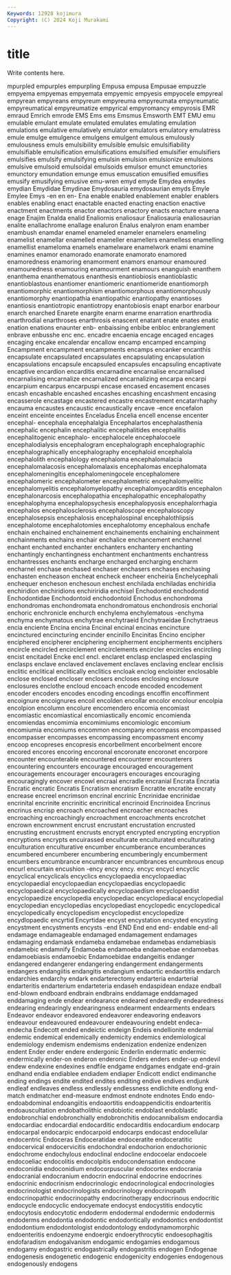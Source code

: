 ```yaml
---
Keywords: 12928 kojimura
Copyright: (C) 2024 Koji Murakami
---
```


# title

Write contents here.



mpurpled empurples empurpling Empusa empusa Empusae empuzzle
empyema empyemas empyemata empyemic empyesis empyocele empyreal empyrean empyreans empyreum
empyreuma empyreumata empyreumatic empyreumatical empyreumatize empyrical empyromancy empyrosis EMR emraud
Emrich emrode EMS Ems ems Emsmus Emsworth EMT EMU emu
emulable emulant emulate emulated emulates emulating emulation emulations emulative emulatively
emulator emulators emulatory emulatress emule emulge emulgence emulgens emulgent emulous
emulously emulousness emuls emulsibility emulsible emulsic emulsifiability emulsifiable emulsification emulsifications
emulsified emulsifier emulsifiers emulsifies emulsify emulsifying emulsin emulsion emulsionize emulsions
emulsive emulsoid emulsoidal emulsoids emulsor emunct emunctories emunctory emundation emunge
emus emuscation emusified emusifies emusify emusifying emusive emu-wren emyd emyde
Emydea emydes emydian Emydidae Emydinae Emydosauria emydosaurian emyds Emyle Emylee
Emys -en en en- Ena enable enabled enablement enabler enablers
enables enabling enact enactable enacted enacting enaction enactive enactment enactments
enactor enactors enactory enacts enacture enaena enage Enajim Enalda enalid
Enaliornis enaliosaur Enaliosauria enaliosaurian enalite enallachrome enallage enaluron Enalus enalyron
enam enamber enambush enamdar enamel enameled enameler enamelers enameling enamelist
enamellar enamelled enameller enamellers enamelless enamelling enamellist enameloma enamels enamelware
enamelwork enami enamine enamines enamor enamorado enamorate enamorato enamored enamoredness
enamoring enamorment enamors enamour enamoured enamouredness enamouring enamourment enamours enanguish
enanthem enanthema enanthematous enanthesis enantiobiosis enantioblastic enantioblastous enantiomer enantiomeric enantiomeride
enantiomorph enantiomorphic enantiomorphism enantiomorphous enantiomorphously enantiomorphy enantiopathia enantiopathic enantiopathy enantioses
enantiosis enantiotropic enantiotropy enantobiosis enapt enarbor enarbour enarch enarched Enarete
enargite enarm enarme enarration enarthrodia enarthrodial enarthroses enarthrosis enascent enatant
enate enates enatic enation enations enaunter enb- enbaissing enbibe enbloc
enbranglement enbrave enbusshe enc enc. encadre encaenia encage encaged encages
encaging encake encalendar encallow encamp encamped encamping Encampment encampment encampments
encamps encanker encanthis encapsulate encapsulated encapsulates encapsulating encapsulation encapsulations encapsule
encapsuled encapsules encapsuling encaptivate encaptive encardion encarditis encarnadine encarnalise encarnalised
encarnalising encarnalize encarnalized encarnalizing encarpa encarpi encarpium encarpus encarpuspi encase
encased encasement encases encash encashable encashed encashes encashing encashment encasing
encasserole encastage encastered encastre encastrement encatarrhaphy encauma encaustes encaustic encaustically
encave -ence encefalon enceint enceinte enceintes Enceladus Encelia encell encense
encenter encephal- encephala encephalalgia Encephalartos encephalasthenia encephalic encephalin encephalitic encephalitides
encephalitis encephalitogenic encephalo- encephalocele encephalocoele encephalodialysis encephalogram encephalograph encephalographic encephalographically
encephalography encephaloid encephalola encephalolith encephalology encephaloma encephalomalacia encephalomalacosis encephalomalaxis encephalomas
encephalomata encephalomeningitis encephalomeningocele encephalomere encephalomeric encephalometer encephalometric encephalomyelitic encephalomyelitis encephalomyelopathy
encephalomyocarditis encephalon encephalonarcosis encephalopathia encephalopathic encephalopathy encephalophyma encephalopsychesis encephalopyosis encephalorrhagia
encephalos encephalosclerosis encephaloscope encephaloscopy encephalosepsis encephalosis encephalospinal encephalothlipsis encephalotome encephalotomies
encephalotomy encephalous enchafe enchain enchained enchainement enchainements enchaining enchainment enchainments
enchains enchair enchalice enchancement enchannel enchant enchanted enchanter enchanters enchantery
enchanting enchantingly enchantingness enchantment enchantments enchantress enchantresses enchants encharge encharged
encharging encharm encharnel enchase enchased enchaser enchasers enchases enchasing enchasten
encheason encheat encheck encheer encheiria Enchelycephali enchequer encheson enchesoun enchest
enchilada enchiladas enchiridia enchiridion enchiridions enchiriridia enchisel Enchodontid enchodontid Enchodontidae
Enchodontoid enchodontoid Enchodus enchondroma enchondromas enchondromata enchondromatous enchondrosis enchorial enchoric
enchronicle enchurch enchylema enchylematous -enchyma enchyma enchymatous enchytrae enchytraeid Enchytraeidae
Enchytraeus encia enciente Encina encina Encinal encinal encinas encincture encinctured
encincturing encinder encinillo Encinitas Encino encipher enciphered encipherer enciphering encipherment
encipherments enciphers encircle encircled encirclement encirclements encircler encircles encircling encist
encitadel Encke encl encl. enclaret enclasp enclasped enclasping enclasps enclave
enclaved enclavement enclaves enclaving enclear enclisis enclitic enclitical enclitically enclitics
encloak enclog encloister enclosable enclose enclosed encloser enclosers encloses enclosing
enclosure enclosures enclothe encloud encoach encode encoded encodement encoder encoders
encodes encoding encodings encoffin encoffinment encoignure encoignures encoil encolden encollar
encolor encolour encolpia encolpion encolumn encolure encomendero encomia encomiast encomiastic
encomiastical encomiastically encomic encomienda encomiendas encomimia encomimiums encomiologic encomium encomiumia
encomiums encommon encompany encompass encompassed encompasser encompasses encompassing encompassment encomy
encoop encopreses encopresis encorbellment encorbelment encore encored encores encoring encoronal
encoronate encoronet encorpore encounter encounterable encountered encounterer encounterers encountering encounters
encourage encouraged encouragement encouragements encourager encouragers encourages encouraging encouragingly encover
encowl encraal encradle encranial Encrata Encratia Encratic encratic Encratis Encratism
encratism Encratite encratite encraty encrease encreel encrimson encrinal encrinic Encrinidae
encrinidae encrinital encrinite encrinitic encrinitical encrinoid Encrinoidea Encrinus encrinus encrisp
encroach encroached encroacher encroaches encroaching encroachingly encroachment encroachments encrotchet encrown
encrownment encrust encrustant encrustation encrusted encrusting encrustment encrusts encrypt encrypted
encrypting encryption encryptions encrypts encuirassed enculturate enculturated enculturating enculturation enculturative
encumber encumberance encumberances encumbered encumberer encumbering encumberingly encumberment encumbers encumbrance
encumbrancer encumbrances encumbrous encup encurl encurtain encushion -ency ency ency.
encyc encycl encyclic encyclical encyclicals encyclics encyclopaedia encyclopaediac encyclopaedial encyclopaedian
encyclopaedias encyclopaedic encyclopaedical encyclopaedically encyclopaedism encyclopaedist encyclopaedize encyclopedia encyclopediac encyclopediacal
encyclopedial encyclopedian encyclopedias encyclopediast encyclopedic encyclopedical encyclopedically encyclopedism encyclopedist encyclopedize
encydlopaedic encyrtid Encyrtidae encyst encystation encysted encysting encystment encystments encysts
-end END End end end- endable end-all endamage endamageable endamaged
endamagement endamages endamaging endamask endameba endamebae endamebas endamebiasis endamebic endamnify
Endamoeba endamoeba endamoebae endamoebas endamoebiasis endamoebic Endamoebidae endangeitis endanger endangered
endangerer endangering endangerment endangerments endangers endangiitis endangitis endangium endaortic endaortitis
endarch endarchies endarchy endark endarterectomy endarteria endarterial endarteritis endarterium endarteteria
endaseh endaspidean endaze endball end-blown endboard endbrain endbrains enddamage enddamaged
enddamaging ende endear endearance endeared endearedly endearedness endearing endearingly endearingness
endearment endearments endears Endeavor endeavor endeavored endeavorer endeavoring endeavors endeavour
endeavoured endeavourer endeavouring endebt endeca- endecha Endecott ended endeictic endeign
Endeis endellionite endemial endemic endemical endemically endemicity endemics endemiological endemiology
endemism endemisms endenization endenize endenizen endent Ender ender endere endergonic
Enderlin endermatic endermic endermically ender-on enderon enderonic Enders enders ender-up
endevil endew endexine endexines endfile endgame endgames endgate end-grain endhand
endia endiablee endiadem endiaper Endicott endict endimanche ending endings endite
endited endites enditing endive endives endjunk endleaf endleaves endless endlessly
endlessness endlichite endlong end-match endmatcher end-measure endmost endnote endnotes Endo
endo- endoabdominal endoangiitis endoaortitis endoappendicitis endoarteritis endoauscultation endobatholithic endobiotic endoblast
endoblastic endobronchial endobronchially endobronchitis endocannibalism endocardia endocardiac endocardial endocarditic endocarditis
endocardium endocarp endocarpal endocarpic endocarpoid endocarps endocast endocellular endocentric Endoceras
Endoceratidae endoceratite endoceratitic endocervical endocervicitis endochondral endochorion endochorionic endochrome endochylous
endoclinal endocline endocoelar endocoele endocoeliac endocolitis endocolpitis endocondensation endocone endoconidia
endoconidium endocorpuscular endocortex endocrania endocranial endocranium endocrin endocrinal endocrine endocrines
endocrinic endocrinism endocrinologic endocrinological endocrinologies endocrinologist endocrinologists endocrinology endocrinopath endocrinopathic
endocrinopathy endocrinotherapy endocrinous endocritic endocycle endocyclic endocyemate endocyst endocystitis endocytic
endocytosis endocytotic endoderm endodermal endodermic endodermis endoderms endodontia endodontic endodontically
endodontics endodontist endodontium endodontologist endodontology endodynamomorphic endoenteritis endoenzyme endoergic endoerythrocytic
endoesophagitis endofaradism endogalvanism endogamic endogamies endogamous endogamy endogastric endogastrically endogastritis
endogen Endogenae endogenesis endogenetic endogenic endogenicity endogenies endogenous endogenously endogens
